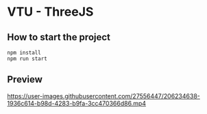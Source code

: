 # VTU - ThreeJS

## How to start the project
```
npm install
npm run start
```

## Preview

https://user-images.githubusercontent.com/27556447/206234638-1936c614-b98d-4283-b9fa-3cc470366d86.mp4
